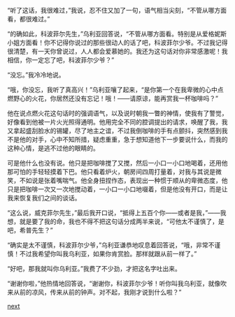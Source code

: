
“听了这话，我很难过，”我说，忍不住又加了一句，语气相当尖刻，“不管从哪方面看，都很难过。”

“的确如此，科波菲尔先生，”乌利亚回答说，“不管从哪方面看。特别是从爱格妮斯小姐方面看！你不记得你说过的那些很动人的话了吧，科波菲尔少爷。不过我记得很清楚，有一天你曾说过，人人都会爱慕她的。我还为这句话对你非常感激呢！我相信，你一定忘了吧，科波菲尔少爷？”

“没忘。”我冷冷地说。

“哦，你没忘，我听了真高兴！”乌利亚嚷了起来，“是你第一个在我卑微的心中点燃野心的火花，你居然还没有忘记！哦！——请原谅，能再赏我一杯咖啡吗？”

他在说点燃火花这句话时的强调语气，以及说时朝我一瞥的神情，使我有了警觉，好像看到他被一片火光照得通明。他用完全不同的腔调提出的请求，唤醒了我，我又拿起盛刮脸水的锡罐，尽了地主之谊，不过我倒咖啡的手有点颤抖，突然感到我不是他的对手，心中不知所措，疑虑重重，急于想知道他下一步要说什么，而我的这种心情，是逃不过他的眼睛的。

可是他什么也没有说。他只是把咖啡搅了又搅，然后一小口一小口地喝着，还用他那可怕的手轻轻摸着下巴。他只看着炉火，朝房间四周打量着，对我与其说是微笑，不如说是张着嘴喘气。他全身扭捏作态，表现出一种惯于顺从的卑微态度，他只是把咖啡一次又一次地搅动着，一小口一小口地啜着，但是他没有开口，而是让我来恢复我们之间的谈话。

“这么说，威克菲尔先生，”最后我开口说，“抵得上五百个你——或者是我，”——我想，就是要了我的命，我也不得不把这句话分成两半来说，“可他太不谨慎了，是吧，希普先生？”

“确实是太不谨慎，科波菲尔少爷，”乌利亚谦恭地叹息着回答说，“哦，非常不谨慎！不过我希望你叫我乌利亚，如果你肯赏脸。那样就跟从前一样了。”

“好吧，那我就叫你乌利亚。”我费了不少劲，才把这名字吐出来。

“谢谢你啦，”他热情地回答说，“谢谢你，科波菲尔少爷！听你叫我乌利亚，就像吹来从前的凉风，传来从前的钟声。对不起，我刚才说到什么啦？”

[next](page341.md)
